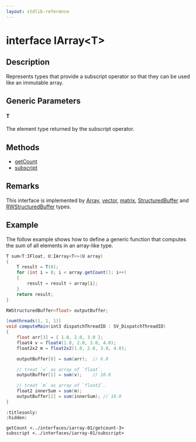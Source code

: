 ```yaml
---
layout: stdlib-reference
---
```


# interface IArray\<T\>

## Description

Represents types that provide a subscript operator so that they can be used like an immutable array.

## Generic Parameters

####  <a id="typeparam-T"></a>T
The element type returned by the subscript operator.


## Methods

* [getCount](getcount-3.md)
* [subscript](subscript.md)

## Remarks

This interface is implemented by <span class='code'><a href="../../types/array-0/index.md" class="code_type">Array</a></span>, <span class='code'><a href="../../types/vector/index.md" class="code_type">vector</a></span>, <span class='code'><a href="../../types/matrix/index.md" class="code_type">matrix</a></span>, <span class='code'><a href="../../types/structuredbuffer-0a/index.md" class="code_type">StructuredBuffer</a></span> and <span class='code'><a href="../../types/rwstructuredbuffer-012c/index.md" class="code_type">RWStructuredBuffer</a></span> types.

## Example

The follow example shows how to define a generic function that computes the sum of all elements in an array-like type.
```csharp
T sum<T:IFloat, U:IArray<T>>(U array)
{
    T result = T(0);
    for (int i = 0; i < array.getCount(); i++)
    {
        result = result + array[i];
    }
    return result;
}

RWStructuredBuffer<float> outputBuffer;

[numthreads(1, 1, 1)]
void computeMain(int3 dispatchThreadID : SV_DispatchThreadID)
{
    float arr[3] = { 1.0, 2.0, 3.0 };
    float4 v = float4(1.0, 2.0, 3.0, 4.0);
    float2x2 m = float2x2(1.0, 2.0, 3.0, 4.0);

    outputBuffer[0] = sum(arr);  // 6.0

    // treat `v` as array of `float`.
    outputBuffer[1] = sum(v);    // 10.0

    // treat `m` as array of `float2`.
    float2 innerSum = sum(m); 
    outputBuffer[2] = sum(innerSum); // 10.0
}
```



```{toctree}
:titlesonly:
:hidden:

getCount <../interfaces/iarray-01/getcount-3>
subscript <../interfaces/iarray-01/subscript>
```

<script>
// Fix .md links to .html when on ReadTheDocs
if (window.location.hostname.includes('readthedocs') || 
    window.location.hostname.includes('rtfd.io')) {
  document.addEventListener('DOMContentLoaded', function() {
    const links = document.querySelectorAll('a');
    links.forEach(link => {
      const href = link.getAttribute('href');
      if (href && href.includes('.md')) {
        // This regex will handle .md links with or without fragment identifiers or query parameters
        link.href = link.href.replace(/(.+)\.md(#[^?]*)?(\?.*)?$/, '$1.html$2$3');
      }
    });
  });
}
</script>
